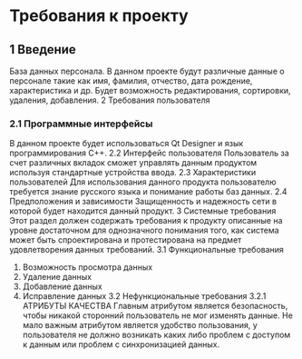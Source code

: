 # Требования к проекту
## 1 Введение
База данных персонала. В данном проекте будут различные данные о персонале такие как имя, фамилия, отчество, дата рождение, характеристика и др. Будет возможность редактирования, сортировки, удаления, добавления.
2 Требования пользователя
### 2.1 Программные интерфейсы
В данном проекте будет использоваться Qt Designer и язык программирования C++.
2.2 Интерфейс пользователя
Пользователь за счет различных вкладок сможет управлять данным продуктом используя стандартные устройства ввода.
2.3 Характеристики пользователей
Для использования данного продукта пользователю требуется знание русского языка и понимание работы баз данных.
2.4 Предположения и зависимости
Защищенность и надежность сети в которой будет находится данный продукт.
3 Системные требования
Этот раздел должен содержать требования к продукту описанные на уровне достаточном для однозначного понимания того, как система может быть спроектирована и протестирована на предмет удовлетворения данных требований.
3.1 Функциональные требования
1. Возможность просмотра данных
2. Удаление данных
3. Добавление данных
4. Исправление данных 
3.2 Нефункциональные требования
3.2.1 АТРИБУТЫ КАЧЕСТВА
Главным атрибутом является безопасность, чтобы никакой сторонний пользователь не мог изменять данные. 
Не мало важным атрибутом является удобство пользования, у пользователя не должно возникать каких либо проблем с доступом к данным или проблем с синхронизацией данных.
 

